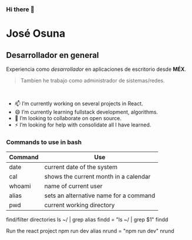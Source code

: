 ### Hi there 👋



# José Osuna

## Desarrollador en general
Experiencia como *desarrollador* en aplicaciones de escritorio desde **MÉX**.

>Tambien he trabajo como administrador de sistemas/redes.

<br>

- 📫 I’m currently working on several projects in React.
- 😄 I’m currently learning fullstack development, algorithms.
- 💬 I’m looking to collaborate on open source.
- ⚡ I’m looking for help with consolidate all I have learned.



### Commands to use in bash
|Command|Use|
|-|-|
|date| current date of the system|
|cal| shows the current month in a calendar|
|whoami| name of current user|
|alias| sets an alternative name for a command|
|pwd| current working directory|

find/filter directories
ls ~/ | grep <bootcamp>
alias findd = "ls ~/ | grep $1"
findd <bootcamp>
  
Run the react project
npm run dev
alias nrund = "npm run dev"
nrund
  

